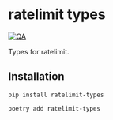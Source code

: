 # ratelimit types

[![QA](https://github.com/Tatsh/ratelimit-types/actions/workflows/qa.yml/badge.svg)](https://github.com/Tatsh/ratelimit-types/actions/workflows/qa.yml)

Types for ratelimit.

## Installation

```shell
pip install ratelimit-types
```

```shell
poetry add ratelimit-types
```
